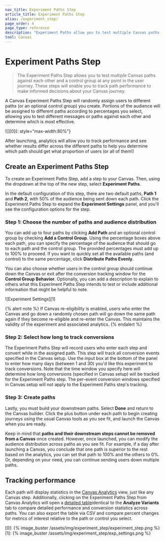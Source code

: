 ```yaml
---
nav_title: Experiment Paths Step
article_title: Experiment Paths Step
alias: /experiment_step/
page_order: 4
page_type: reference
description: "Experiment Paths allow you to test multiple Canvas paths against each other and a control group at any point in the user journey."
tool: Canvas
---
```


# Experiment Paths Step

> The Experiment Paths Step allows you to test multiple Canvas paths against each other and a control group at any point in the user journey. These steps will enable you to track path performance to make informed decisions about your Canvas journey.

A Canvas Experiment Paths Step will randomly assign users to different paths (or an optional control group) you create. Portions of the audience will be assigned to different paths according to percentages you select, allowing you to test different messages or paths against each other and determine which is most effective.

![][0]{: style="max-width:80%"}

After launching, analytics will allow you to track performance and see whether results differ across the different paths to help you determine which path should get what proportion of users (or all of them!)


## Create an Experiment Paths Step

To create an Experiment Paths Step, add a step to your Canvas. Then, using the dropdown at the top of the new step, select **Experiment Paths**.

In the default configuration of this step, there are two default paths, **Path 1** and **Path 2**, with 50% of the audience being sent down each path. Click the Experiment Paths Step to expand the **Experiment Settings** panel, and you'll see the configuration options for the step. 

### Step 1: Choose the number of paths and audience distribution

You can add up to four paths by clicking **Add Path** and an optional control group by checking **Add a Control Group**. Using the percentage boxes above each path, you can specify the percentage of the audience that should go to each path and the control group. The provided percentages must add up to 100% to proceed. If you want to quickly set all the available paths (and control) to the same percentage, click **Distribute Paths Evenly**.

You can also choose whether users in the control group should continue down the Canvas or exit after the conversion tracking window for the **Control Group Behavior**. Optionally, you can add a description to explain to others what this Experiment Paths Step intends to test or include additional information that might be helpful to note.

![Experiment Settings][1]

{% alert note %}
If Canvas re-eligibility is enabled, users who enter the Canvas and go down a randomly chosen path will go down the same path again if they become re-eligible and re-enter the Canvas. This maintains the validity of the experiment and associated analytics.
{% endalert %}

### Step 2: Select how long to track conversions

The Experiment Paths Step will record users who enter each step and convert while in the assigned path. This step will track all conversion events specified in the Canvas setup. Use the input box at the bottom of the panel to enter how many days (between 1 and 30) you'd like this experiment to track conversions. Note that the time window you specify here will determine how long conversions (specified in Canvas setup) will be tracked for the Experiment Paths step. The per-event conversion windows specified in Canvas setup will not apply to the Experiment Paths step's tracking. 

### Step 3: Create paths

Lastly, you must build your downstream paths. Select **Done** and return to the Canvas builder. Click the <i class="fas fa-plus-circle"></i> plus button under each path to begin creating journeys using the usual Canvas tools as you see fit, and launch the Canvas when you are ready. 

Keep in mind that **paths and their downstream steps cannot be removed from a Canvas** once created. However, once launched, you can modify the audience distribution across paths as you see fit. For example, if a day after launching a Canvas, you conclude that one path is superior to the rest based on the analytics, you can set that path to 100% and the others to 0%. Or, depending on your need, you can continue sending users down multiple paths.

## Tracking performance

Each path will display statistics in the [Canvas Analytics]({{site.baseurl}}/user_guide/engagement_tools/canvas/get_started/measuring_and_testing_with_canvas_analytics/) view, just like any Canvas step. Additionally, clicking on the Experiment Paths Step from Canvas Analytics will open a [detailed table]({{site.baseurl}}/user_guide/engagement_tools/canvas/get_started/measuring_and_testing_with_canvas_analytics/#performance-breakdown-by-variant)identical to the **Analyze Variants** tab to compare detailed performance and conversion statistics across paths. You can also export the table via CSV and compare percent changes for metrics of interest relative to the path or control you select.

[0]: {% image_buster /assets/img/experiment_step/experiment_step.png %}
[1]: {% image_buster /assets/img/experiment_step/exp_settings.png %}